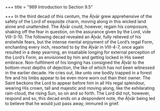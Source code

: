 +++
title = "969 Introduction to Section 9.5"

+++
In the third decad of this centum, the Āḻvār grew apprehensive of the safety of the Lord of exquisite charm, moving along in this wicked land alone and unattended. The Āḻvār could, however, regain his composure, shaking off the fear in question, on the assurance given by the Lord, vide VIII-3-10. The following decad revealed an Āḻvār, fully relieved of his erstwhile fears, but the intense mental enjoyment of the Lord’s regal Form, enchanting every inch, resorted to by the Āḻvār in VIII-4-7, once again resulted in a deep yearning, an insatiable longing for external perception of the Lord’s Form, as envisioned by him and getting locked in His sweet embrace. Non-fulfilment of his longing has consigned the Āḻvār to the bottom-most depths of dejection, the like of which has not been witnessed in the earlier decade. He cries out, like unto one bodily trapped in a forest fire and his limbs appear to be even more worn out than their owner. The Saint beckons the Lord to appear before him in all His regal splendour, wearing His crown, tall and majestic and moving along, like the exhilarating rain-cloud, the rising Sun, so on and so forth. The Lord did not, however, respond and so, this decad ends on a despondent note, the Āḻvār being led to believe that he would just pass away, immured in grief.


